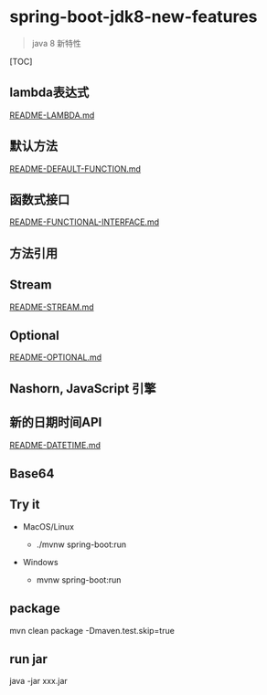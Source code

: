 # spring-boot-jdk8-new-features

> java 8 新特性

[TOC]

## lambda表达式

[README-LAMBDA.md](README-LAMBDA.md)

## 默认方法
[README-DEFAULT-FUNCTION.md](README-DEFAULT-FUNCTION.md)

## 函数式接口
[README-FUNCTIONAL-INTERFACE.md](README-FUNCTIONAL-INTERFACE.md)

## 方法引用

## Stream
[README-STREAM.md](README-STREAM.md)

## Optional
[README-OPTIONAL.md](README-OPTIONAL.md)

## Nashorn, JavaScript 引擎

## 新的日期时间API
[README-DATETIME.md](README-DATETIME.md)

## Base64


## Try it

* MacOS/Linux
    * ./mvnw spring-boot:run

* Windows
    * mvnw spring-boot:run

## package

mvn clean package -Dmaven.test.skip=true

## run jar

java -jar xxx.jar

